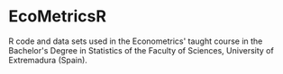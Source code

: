 # EcoMetricsR
R code and data sets used in the Econometrics' taught course in the Bachelor's Degree in Statistics of the Faculty of Sciences, University of Extremadura (Spain).
